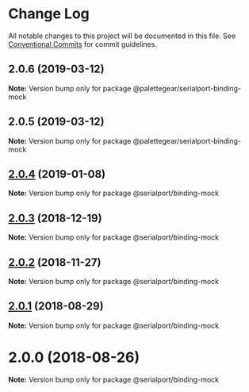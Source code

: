 # Change Log

All notable changes to this project will be documented in this file.
See [Conventional Commits](https://conventionalcommits.org) for commit guidelines.

## 2.0.6 (2019-03-12)

**Note:** Version bump only for package @palettegear/serialport-binding-mock





## 2.0.5 (2019-03-12)

**Note:** Version bump only for package @palettegear/serialport-binding-mock






## [2.0.4](https://github.com/node-serialport/node-serialport/compare/@serialport/binding-mock@2.0.3...@serialport/binding-mock@2.0.4) (2019-01-08)

**Note:** Version bump only for package @serialport/binding-mock





## [2.0.3](https://github.com/node-serialport/node-serialport/compare/@serialport/binding-mock@2.0.2...@serialport/binding-mock@2.0.3) (2018-12-19)

**Note:** Version bump only for package @serialport/binding-mock





## [2.0.2](https://github.com/node-serialport/node-serialport/compare/@serialport/binding-mock@2.0.1...@serialport/binding-mock@2.0.2) (2018-11-27)

**Note:** Version bump only for package @serialport/binding-mock





<a name="2.0.1"></a>
## [2.0.1](https://github.com/node-serialport/node-serialport/compare/@serialport/binding-mock@2.0.0...@serialport/binding-mock@2.0.1) (2018-08-29)

**Note:** Version bump only for package @serialport/binding-mock





<a name="2.0.0"></a>
# 2.0.0 (2018-08-26)

**Note:** Version bump only for package @serialport/binding-mock
